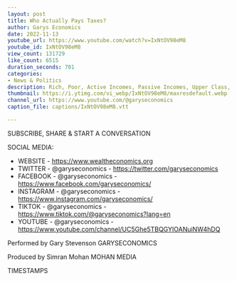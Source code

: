 ```yaml
---
layout: post
title: Who Actually Pays Taxes?
author: Garys Economics
date: 2022-11-13
youtube_url: https://www.youtube.com/watch?v=IxNtOV98eM8
youtube_id: IxNtOV98eM8
view_count: 131729
like_count: 6515
duration_seconds: 701
categories:
- News & Politics
description: Rich, Poor, Active Incomes, Passive Incomes, Upper Class, Working Class.... this week Gary explains who actually ends up paying tax...
thumbnail: https://i.ytimg.com/vi_webp/IxNtOV98eM8/maxresdefault.webp
channel_url: https://www.youtube.com/@garyseconomics
caption_file: captions/IxNtOV98eM8.vtt

---
```


SUBSCRIBE, SHARE & START A CONVERSATION


SOCIAL MEDIA:
- WEBSITE - https://www.wealtheconomics.org
- TWITTER - @garyseconomics - https://twitter.com/garyseconomics
- FACEBOOK - @garyseconomics - https://www.facebook.com/garyseconomics/
- INSTAGRAM - @garyseconomics - https://www.instagram.com/garyseconomics/
- TIKTOK - @garyseconomics - https://www.tiktok.com/@garyseconomics?lang=en
- YOUTUBE - @garyseconomics - https://www.youtube.com/channel/UC5Ghe5TBQGYIOANuiNW4hDQ


Performed by Gary Stevenson
GARYSECONOMICS


Produced by Simran Mohan
MOHAN MEDIA


TIMESTAMPS
